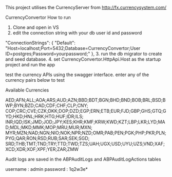 This project utilises the CurrencyServer from http://fx.currencysystem.com/ 

CurrencyConvertor How to run

1. Clone and open in VS
2. edit the connection string with your db user id and password

"ConnectionStrings": {
    "Default": "Host=localhost;Port=5432;Database=CurrencyConvertor;User ID=postgres;Password=yourpassword;"
  },
3. run the db migrator to create and seed database.
4. set CurrencyConvertor.HttpApi.Host as the startup project and run the app

test the currency APIs using the swagger interface. 
enter any of the currency pairs below to test

Available Currencies

AED;AFN;ALL;AOA;ARS;AUD;AZN;BBD;BDT;BGN;BHD;BND;BOB;BRL;BSD;BWP;BYN;BZD;CAD;CDF;CHF;CLP;CNY;
COP;CRC;CVE;CZK;DKK;DOP;DZD;EGP;ERN;ETB;EUR;FJD;GBP;GHS;GTQ;GYD;HKD;HNL;HRK;HTG;HUF;IDR;ILS;
INR;IQD;ISK;JMD;JOD;JPY;KES;KHR;KMF;KRW;KWD;KZT;LBP;LKR;LYD;MAD;MDL;MKD;MMK;MOP;MRU;MUR;MXN;
MYR;MZN;NAD;NGN;NIO;NOK;NPR;NZD;OMR;PAB;PEN;PGK;PHP;PKR;PLN;PYG;QAR;RON;RSD;RUB;SAR;SEK;SGD;
SRD;THB;TMT;TND;TRY;TTD;TWD;TZS;UAH;UGX;USD;UYU;UZS;VND;XAF;XCD;XDR;XOF;XPF;YER;ZAR;ZMW


Audit logs are saved in the ABPAuditLogs and ABPAuditLogActions tables


username : admin
password : 1q2w3e*
